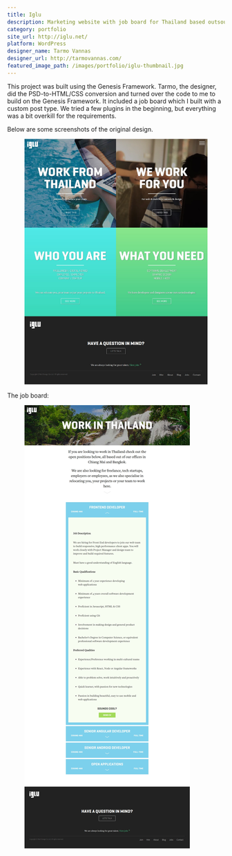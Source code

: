 ```yaml
---
title: Iglu
description: Marketing website with job board for Thailand based outsourcing company.
category: portfolio
site_url: http://iglu.net/
platform: WordPress
designer_name: Tarmo Vannas
designer_url: http://tarmovannas.com/
featured_image_path: /images/portfolio/iglu-thumbnail.jpg
---
```


This project was built using the Genesis Framework. Tarmo, the designer, did the PSD-to-HTML/CSS conversion and turned over the code to me to build on the Genesis Framework. It included a job board which I built with a custom post type. We tried a few plugins in the beginning, but everything was a bit overkill for the requirements.

Below are some screenshots of the original design.

<figure>
  <a href="/images/portfolio/iglu-home-page.jpg"><img src="/images/portfolio/iglu-home-page.jpg" alt="Homepage design for iglu.net"></a>
</figure>

The job board:

<figure>
  <a href="/images/portfolio/iglu-work-page.jpg"><img src="/images/portfolio/iglu-work-page.jpg" alt="Job board design for iglu.net"></a>
</figure>